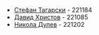 
<ul>
  <li>
     <a href="https://www.linkedin.com/in/stefan-tagarski-942518265/">Стефан Тагарски</a> - 221184
  </li>
  <li>
    <a href="https://www.linkedin.com/in/david-hristov-0985a4176/">Давид Христов</a> - 221085
  </li> 
  <li>
    <a href="https://www.linkedin.com/in/nikola-dulev/">Никола Дулев</a> - 221202
  </li>
</ul>
